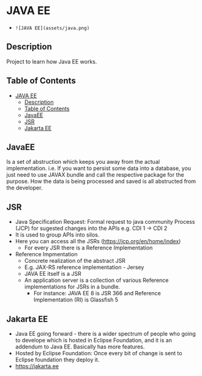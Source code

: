 # JAVA EE
-  `![JAVA EE](assets/java.png)`
## Description
Project to learn how Java EE works. 

## Table of Contents
- [JAVA EE](#java-ee)
  - [Description](#description)
  - [Table of Contents](#table-of-contents)
  - [JavaEE](#javaee)
  - [JSR](#jsr)
  - [Jakarta EE](#jakarta-ee)

## JavaEE
Is a set of abstruction which keeps you away from the actual implementation. i.e. If you want to persist some data into a database, you just 
need to use JAVAX bundle and call the respective package for the purpose. How the data is being processed and saved is all abstructed from the developer. 

## JSR
- Java Specification Request: Formal request to java community Process (JCP) for sugested changes into the APIs e.g. CDI 1 -> CDI 2
- It is used to group APIs into silos. 
- Here you can access all the JSRs (https://jcp.org/en/home/index)
  - For every JSR there is a Reference Implementation
- Reference Impmentation
  - Concrete realization of the abstract JSR
  - E.g. JAX-RS reference implementation - Jersey
  - JAVA EE itself is a JSR
  - An application server is a collection of various Reference implementations for JSRs in a bundle.
    - For instance: JAVA EE 8 is JSR 366 and Reference Implementation (RI) is Glassfish 5

## Jakarta EE
- Java EE going forward - there is a wider spectrum of people who going to develope which is hosted in Eclipse Foundation, and it is an addendum to Java EE. Basically has more features.  
- Hosted by Eclipse Foundation: Once every bit of change is sent to Eclipse foundation they deploy it. 
- https://jakarta.ee